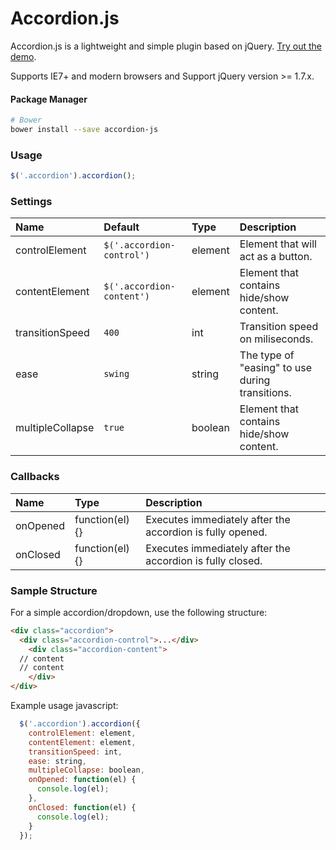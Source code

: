 Accordion.js
================

Accordion.js is a lightweight and simple plugin based on jQuery. [Try out the demo](//joaomosantos.github.io/accordion.js).

Supports IE7+ and modern browsers and Support jQuery version >= 1.7.x.

#### Package Manager

```sh
# Bower
bower install --save accordion-js
```

### Usage

```javascript
$('.accordion').accordion();
```

### Settings

Name             | Default                    | Type    | Description
:----------------|:---------------------------|:--------|:-----------
controlElement   | `$('.accordion-control')`  | element | Element that will act as a button.      
contentElement   | `$('.accordion-content')`  | element | Element that contains hide/show content.
transitionSpeed  | `400`                      | int     | Transition speed on miliseconds.
ease             | `swing`                    | string  | The type of "easing" to use during transitions.
multipleCollapse | `true`                     | boolean | Element that contains hide/show content.

### Callbacks

Name        | Type            | Description
:-----------|:----------------|:-----------
onOpened    | function(el) {} | Executes immediately after the accordion is fully opened.      
onClosed    | function(el) {} | Executes immediately after the accordion is fully closed.

### Sample Structure

For a simple accordion/dropdown, use the following structure:

```html
<div class="accordion">
  <div class="accordion-control">...</div>
	<div class="accordion-content">
  // content
  // content
	</div>
</div>
```
Example usage javascript:

```js
  $('.accordion').accordion({
    controlElement: element,
    contentElement: element,
    transitionSpeed: int, 
    ease: string,
    multipleCollapse: boolean,
    onOpened: function(el) { 
      console.log(el); 
    },
    onClosed: function(el) { 
      console.log(el); 
    }
  });
```